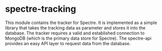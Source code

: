 spectre-tracking
================

This module contains the tracker for Spectre. It is implemented as a simple library that takes the tracking data as parameter and stores it into the database. The tracker requires a valid and established connection to MongoDB (which is the primary data store for Spectre). The spectre-api provides an easy API layer to request data from the database.
